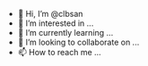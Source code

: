 - 👋 Hi, I’m @clbsan
- 👀 I’m interested in ...
- 🌱 I’m currently learning ...
- 💞️ I’m looking to collaborate on ..\.
- 📫 How to reach me ...

<!---
clbsan/clbsan is a ✨ special ✨ repository because its `README.md` (this file) appears on your GitHub profile.
You can click the Preview link to take a look at your changes.
--->
